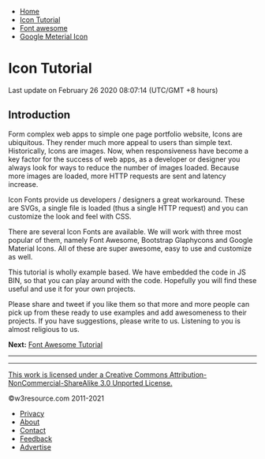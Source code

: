  


- [Home](/index.php)
- [Icon Tutorial](/icon/)
- [Font awesome](/icon/font-awesome/index.php)
- [Google Meterial Icon](/icon/material-icons/action-icons/3d_rotation.php)

# Icon Tutorial

Last update on February 26 2020 08:07:14 (UTC/GMT +8 hours)

<span class="underline"></span>

<span class="underline"></span>

## Introduction

Form complex web apps to simple one page portfolio website, Icons are ubiquitous. They render much more appeal to users than simple text. Historically, Icons are images. Now, when responsiveness have become a key factor for the success of web apps, as a developer or designer you always look for ways to reduce the number of images loaded. Because more images are loaded, more HTTP requests are sent and latency increase.

Icon Fonts provide us developers / designers a great workaround. These are SVGs, a single file is loaded (thus a single HTTP request) and you can customize the look and feel with CSS.

There are several Icon Fonts are available. We will work with three most popular of them, namely Font Awesome, Bootstrap Glaphycons and Google Material Icons. All of these are super awesome, easy to use and customize as well.

This tutorial is wholly example based. We have embedded the code in JS BIN, so that you can play around with the code. Hopefully you will find these useful and use it for your own projects.

Please share and tweet if you like them so that more and more people can pick up from these ready to use examples and add awesomeness to their projects. If you have suggestions, please write to us. Listening to you is almost religious to us.

**Next:** [Font Awesome Tutorial](https://www.w3resource.com/icon/font-awesome/index.php)

---

<span class="underline"></span>

 

---

<span class="underline"></span>

<span class="underline"></span>

<span class="underline"></span>

[This work is licensed under a Creative Commons Attribution-NonCommercial-ShareAlike 3.0 Unported License.](https://creativecommons.org/licenses/by-nc-sa/3.0/deed.en_US)

©w3resource.com 2011-2021

- [Privacy](https://www.w3resource.com/privacy.php)
- [About](https://www.w3resource.com/about.php)
- [Contact](https://www.w3resource.com/contact.php)
- [Feedback](https://www.w3resource.com/feedback.php)
- [Advertise](https://www.w3resource.com/advertise.php)
